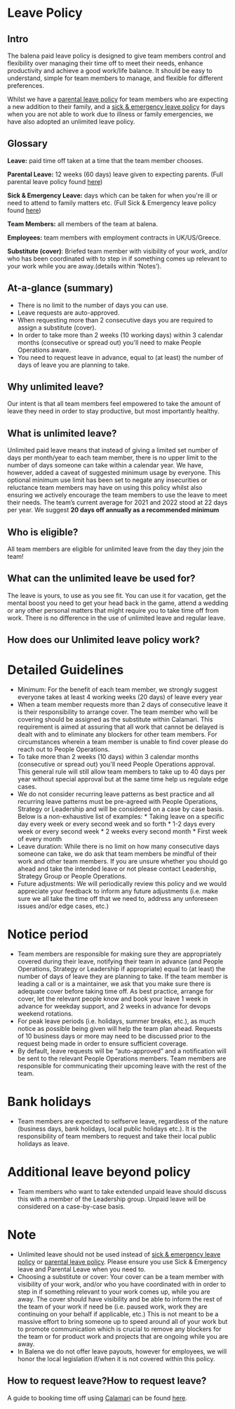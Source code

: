 # Leave Policy

## Intro 
The balena paid leave policy is designed to give team members control and flexibility over managing their time off to meet their needs, enhance productivity and achieve a good work/life balance. It should be easy to understand, simple for team members to manage, and flexible for different preferences.
 
Whilst we have a [parental leave policy](../policies/parental-leave-policy.md) for team members who are expecting a new addition to their family, and a [sick & emergency leave policy](../policies/sick-and-emergency-leave-policy.md) for days when you are not able to work due to illness or family emergencies, we have also adopted an unlimited leave policy. 

## Glossary
**Leave:** paid time off taken at a time that the team member chooses.

**Parental Leave:** 12 weeks (60 days) leave given to expecting parents. (Full parental leave policy found [here](https://github.com/balena-io/balena-io/wiki/Parental-Leave-Policy))

**Sick & Emergency Leave:** days which can be taken for when you're ill or need to attend to family matters etc. (Full Sick & Emergency leave policy found [here](https://github.com/balena-io/balena-io/wiki/Sick-&-Emergency-Leave-Policy))

**Team Members:** all members of the team at balena.

**Employees:** team members with employment contracts in UK/US/Greece.

**Substitute (cover)**: Briefed team member with visibility of your work, and/or who has been coordinated with to step in if something comes up relevant to your work while you are away.(details within ‘Notes’). 

## At-a-glance (summary)
* There is no limit to the number of days you can use.
* Leave requests are auto-approved.
* When requesting more than 2 consecutive days you are required to assign a substitute (cover).
* In order to take more than 2 weeks (10 working days) within 3 calendar months (consecutive or spread out) you'll need to make People Operations aware.
* You need to request leave in advance, equal to (at least) the number of days of leave you are planning to take.

## Why unlimited leave?
Our intent is that all team members feel empowered to take the amount of leave they need in order to stay productive, but most importantly healthy.

## What is unlimited leave?
Unlimited paid leave means that instead of giving a limited set number of days per month/year to each team member, there is no upper limit to the number of days someone can take within a calendar year.
We have, however,  added a caveat of suggested minimum usage by everyone. This optional minimum use limit has been set to negate any insecurities or reluctance team members may have on using this policy whilst also ensuring we actively encourage the team members to use the leave to meet their needs. The team’s current average for 2021 and 2022 stood at 22 days per year.
We suggest **20 days off annually as a recommended minimum**


## Who is eligible?
All team members are eligible for unlimited leave from the day they join the team!

## What can the unlimited leave be used for?
The leave is yours, to use as you see fit. You can use it for vacation, get the mental boost you need to get your head back in the game, attend a wedding or any other personal matters that might require you to take time off from work. There is no difference in the use of unlimited leave and regular leave. 

## How does our Unlimited leave policy work?
# Detailed Guidelines
* Minimum: For the benefit of each team member, we strongly suggest everyone takes at least 4 working weeks (20 days) of leave every year
* When a team member requests more than 2 days of consecutive leave it is their responsibility to arrange cover. The team member who will be covering should be assigned as the substitute within Calamari. This requirement is aimed at assuring that all work that cannot be delayed is dealt with and to eliminate any blockers for other team members. For circumstances wherein a team member is unable to find cover please do reach out to People Operations. 
* To take more than 2 weeks (10 days) within 3 calendar months (consecutive or spread out) you'll need People Operations approval. This general rule will still allow team members to take up to 40 days per year without special approval but at the same time help us regulate edge cases.
* We do not consider recurring leave patterns as best practice and all recurring leave patterns must be pre-agreed with People Operations, Strategy or Leadership and will be considered on a case by case basis. Below is a non-exhaustive list of examples: 
       * Taking leave on a specific day every week or every second week and so forth
       * 1-2 days every week or every second week 
       * 2 weeks every second month
       * First week of every month
* Leave duration: While there is no limit on how many consecutive days someone can take, we do ask that team members be mindful of their work and other team members.  If you are unsure whether you should go ahead and take the intended leave or not please contact Leadership, Strategy Group or People Operations.
* Future adjustments: We will periodically review this policy and we would appreciate your feedback to inform any future adjustments (i.e. make sure we all take the time off that we need to, address any unforeseen issues and/or edge cases, etc.)

# Notice period
* Team members are responsible for making sure they are appropriately covered during their leave, notifying their team in advance (and People Operations, Strategy or Leadership if appropriate) equal to (at least) the number of days of leave they are planning to take. If the team member is leading a call or is a maintainer, we ask that you make sure there is adequate cover before taking time off. As best practice, arrange for cover, let the relevant people know and book your leave 1 week in advance for weekday support, and 2 weeks in advance for devops weekend rotations. 
* For peak leave periods (i.e. holidays, summer breaks, etc.), as much notice as possible being given will help the team plan ahead. Requests of 10 business days or more may need to be discussed prior to the request being made in order to ensure sufficient coverage.
* By default, leave requests will be “auto-approved” and a notification will be sent to the relevant People Operations members. Team members are responsible for communicating their upcoming leave with the rest of the team.

# Bank holidays
* Team members are expected to selfserve leave, regardless of the nature (business days, bank holidays, local public holidays etc.). It is the responsibility of team members to request and take their local public holidays as leave.

# Additional leave beyond policy
* Team members who want to take extended unpaid leave should discuss this with a member of the Leadership group. Unpaid leave will be considered on a case-by-case basis.

# Note
* Unlimited leave should not be used instead of [sick & emergency leave policy](../policies/sick-and-emergency-leave-policy.md) or [parental leave policy](../policies/parental-leave-policy.md). Please ensure you use Sick & Emergency leave and Parental Leave when you need to. 
* Choosing a substitute or cover: Your cover can be a team member with visibility of your work, and/or who you have coordinated with in order to step in if something relevant to your work comes up, while you are away. The cover should have visibility and be able to inform the rest of the team of your work if need be (i.e. paused work, work they are continuing on your behalf if applicable, etc.) This is not meant to be a massive effort to bring someone up to speed around all of your work but to promote communication which is crucial to remove any blockers for the team or for product work and projects that are ongoing while you are away.
* In Balena we do not offer leave payouts, however for employees, we will honor the local legislation if/when it is not covered within this policy.

## How to request leave?How to request leave?
A guide to booking time off using [Calamari](https://balena.calamari.io/o/sign-in) can be found [here](../tooling/calamari.md).
